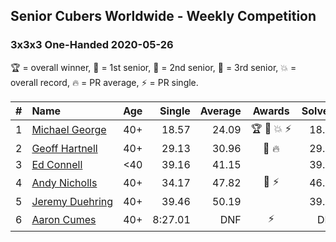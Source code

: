 <style>table {white-space: nowrap;}</style>

## Senior Cubers Worldwide - Weekly Competition
### 3x3x3 One-Handed 2020-05-26

🏆 = overall winner, 🥇 = 1st senior, 🥈 = 2nd senior, 🥉 = 3rd senior, 💥 = overall record, 🔥 = PR average, ⚡ = PR single.

| # | Name | Age | Single | Average | Awards | Solve 1 | Solve 2 | Solve 3 | Solve 4 | Solve 5 | Video |
| :--: | :-- | :--: | --: | --: | :--: | --: | --: | --: | --: | --: | :-- |
| 1 | [Michael George](../../persons/michael_george/333oh.md) | 40+ | 18.57 | 24.09 | 🏆 🥇 💥 ⚡ | 18.57 | 26.90 | 25.01 | 30.44 | 20.36 | [Link](https://www.facebook.com/events/688407551989463/permalink/691891971641021/) |
| 2 | [Geoff Hartnell](../../persons/geoff_hartnell/333oh.md) | 40+ | 29.13 | 30.96 | 🥈 🔥 | 29.62 | 37.82 | 31.80 | 29.13 | 31.45 | [Link](https://www.facebook.com/events/688407551989463/permalink/690561981774020/) |
| 3 | [Ed Connell](../../persons/ed_connell/333oh.md) | <40 | 39.16 | 41.15 |  | 39.48 | 44.29 | 44.58 | 39.16 | 39.67 | [Link](https://www.facebook.com/events/688407551989463/permalink/691149815048570/) |
| 4 | [Andy Nicholls](../../persons/andy_nicholls/333oh.md) | 40+ | 34.17 | 47.82 | 🥉 ⚡ | 46.72 | 47.74 | 34.17 | 49.01 | 1:00.60 | [Link](https://www.facebook.com/events/688407551989463/permalink/690047708492114/) |
| 5 | [Jeremy Duehring](../../persons/jeremy_duehring/333oh.md) | 40+ | 39.46 | 50.19 |  | 39.68 | 1:06.92 | 39.46 | DNF | 43.96 | [Link](https://www.facebook.com/events/688407551989463/permalink/692470494916502/) |
| 6 | [Aaron Cumes](../../persons/aaron_cumes/333oh.md) | 40+ | 8:27.01 | DNF | ⚡ | DNF | 8:27.01 | DNS | DNS | DNS | [Link](https://www.facebook.com/events/688407551989463/permalink/692401598256725/) |

<!-- Global site tag (gtag.js) - Google Analytics -->
<script async src="https://www.googletagmanager.com/gtag/js?id=UA-86348435-3"></script>
<script>window.dataLayer = window.dataLayer || []; function gtag() {dataLayer.push(arguments);} gtag('js', new Date()); gtag('config', 'UA-86348435-3');</script>
